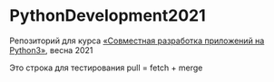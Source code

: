 # PythonDevelopment2021
Репозиторий для курса [«Совместная разработка приложений на Python3»](https://uneex.org/LecturesCMC/PythonDevelopment2021), весна 2021

Это строка для тестирования pull = fetch + merge
